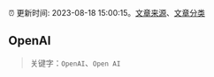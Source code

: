:alarm_clock: 更新时间: 2023-08-18 15:00:15。[文章来源](/README.md)、[文章分类](/TAGS.md)

## OpenAI


> 关键字：`OpenAI`、`Open AI`



